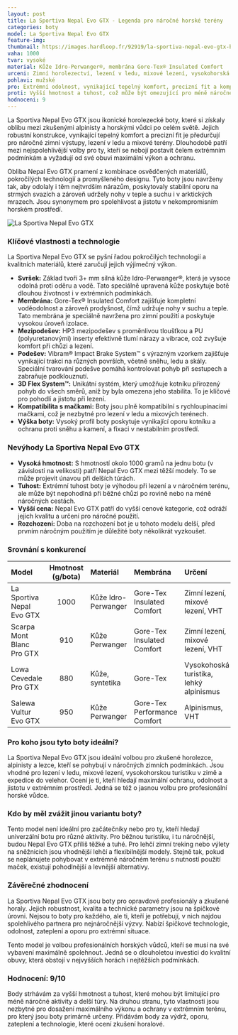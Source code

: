 ```yaml
---
layout: post
title: La Sportiva Nepal Evo GTX - Legenda pro náročné horské terény
categories: boty
model: La Sportiva Nepal Evo GTX
feature-img: 
thumbnail: https://images.hardloop.fr/92919/la-sportiva-nepal-evo-gtx-buty-gorskie-meskie.jpg?w=auto&h=auto&q=80
vaha: 1000
tvar: vysoké
material: Kůže Idro-Perwanger®, membrána Gore-Tex® Insulated Comfort
urceni: Zimní horolezectví, lezení v ledu, mixové lezení, vysokohorská turistika
pohlavi: mužské
pro: Extrémní odolnost, vynikající tepelný komfort, precizní fit a kompatibilita s mačkami, vysoká úroveň ochrany a stability v náročném terénu.
proti: Vyšší hmotnost a tuhost, což může být omezující pro méně náročné aktivity. Vyšší pořizovací cena.
hodnoceni: 9
---
```



La Sportiva Nepal Evo GTX jsou ikonické horolezecké boty, které si získaly oblibu mezi zkušenými alpinisty a horskými vůdci po celém světě. Jejich robustní konstrukce, vynikající tepelný komfort a precizní fit je předurčují pro náročné zimní výstupy, lezení v ledu a mixové terény. Dlouhodobě patří mezi nejspolehlivější volby pro ty, kteří se nebojí postavit čelem extrémním podmínkám a vyžadují od své obuvi maximální výkon a ochranu.

Obliba Nepal Evo GTX pramení z kombinace osvědčených materiálů, pokročilých technologií a promyšleného designu. Tyto boty jsou navrženy tak, aby odolaly i těm nejtvrdším nárazům, poskytovaly stabilní oporu na strmých svazích a zároveň udržely nohy v teple a suchu i v arktických mrazech.  Jsou synonymem pro spolehlivost a jistotu v nekompromisním horském prostředí.

![La Sportiva Nepal Evo GTX](https://res.cloudinary.com/dvwv5cne3/image/fetch/w_auto,h_450,c_fill,g_auto,f_auto,q_auto/https://images.hardloop.fr/92919/la-sportiva-nepal-evo-gtx-buty-gorskie-meskie.jpg?w=auto&h=auto&q=80)

### **Klíčové vlastnosti a technologie**

La Sportiva Nepal Evo GTX se pyšní řadou pokročilých technologií a kvalitních materiálů, které zaručují jejich výjimečný výkon.

*   **Svršek:** Základ tvoří 3+ mm silná kůže Idro-Perwanger®, která je vysoce odolná proti oděru a vodě. Tato speciálně upravená kůže poskytuje botě dlouhou životnost i v extrémních podmínkách.
*   **Membrána:** Gore-Tex® Insulated Comfort zajišťuje kompletní voděodolnost a zároveň prodyšnost, čímž udržuje nohy v suchu a teple. Tato membrána je speciálně navržena pro zimní použití a poskytuje vysokou úroveň izolace.
*   **Mezipodešev:** HP3 mezipodešev s proměnlivou tloušťkou a PU (polyuretanovými) inserty efektivně tlumí nárazy a vibrace, což zvyšuje komfort při chůzi a lezení.
*   **Podešev:** Vibram® Impact Brake System™ s výrazným vzorkem zajišťuje vynikající trakci na různých površích, včetně sněhu, ledu a skály. Speciální tvarování podešve pomáhá kontrolovat pohyb při sestupech a zabraňuje podklouznutí.
*   **3D Flex System™:** Unikátní systém, který umožňuje kotníku přirozený pohyb do všech směrů, aniž by byla omezena jeho stabilita. To je klíčové pro pohodlí a jistotu při lezení.
*   **Kompatibilita s mačkami:** Boty jsou plně kompatibilní s rychloupínacími mačkami, což je nezbytné pro lezení v ledu a mixových terénech.
* **Výška boty:** Vysoký profil boty poskytuje vynikající oporu kotníku a ochranu proti sněhu a kamení, a fixaci v nestabilním prostředí.

### **Nevýhody La Sportiva Nepal Evo GTX**

*   **Vysoká hmotnost:**  S hmotností okolo 1000 gramů na jednu botu (v závislosti na velikosti) patří Nepal Evo GTX mezi těžší modely. To se může projevit únavou při delších túrách.
*   **Tuhost:** Extrémní tuhost boty je výhodou při lezení a v náročném terénu, ale může být nepohodlná při běžné chůzi po rovině nebo na méně náročných cestách.
*   **Vyšší cena:**  Nepal Evo GTX patří do vyšší cenové kategorie, což odráží jejich kvalitu a určení pro náročné použití.
*  **Rozchození:** Doba na rozchození bot je u tohoto modelu delší, před prvním náročným použitím je důležité boty několikrát vyzkoušet.

### **Srovnání s konkurencí**

| Model                         | Hmotnost (g/bota) | Materiál        | Membrána                  | Určení                                    | Cena (orientační) |
| :---------------------------- | :---------------: | :-------------- | :------------------------ | :---------------------------------------- | :----------------: |
| La Sportiva Nepal Evo GTX     |       1000        | Kůže Idro-Perwanger | Gore-Tex Insulated Comfort | Zimní lezení, mixové lezení, VHT       |    12 000 Kč+      |
| Scarpa Mont Blanc Pro GTX     |        910        | Kůže Perwanger   | Gore-Tex Insulated Comfort | Zimní lezení, mixové lezení, VHT       |    11 500 Kč+      |
| Lowa Cevedale Pro GTX        |        880       | Kůže, syntetika   | Gore-Tex   |Vysokohoská turistika, lehký alpinismus |  9 500 Kč+    |
|Salewa Vultur Evo GTX| 950| Kůže Perwanger    |      Gore-Tex Performance Comfort     |  Alpinismus, VHT                     |   10 000 Kč+   |

### **Pro koho jsou tyto boty ideální?**

La Sportiva Nepal Evo GTX jsou ideální volbou pro zkušené horolezce, alpinisty a lezce, kteří se pohybují v náročných zimních podmínkách. Jsou vhodné pro lezení v ledu, mixové lezení, vysokohorskou turistiku v zimě a expedice do velehor. Ocení je ti, kteří hledají maximální ochranu, odolnost a jistotu v extrémním prostředí. Jedná se též o jasnou volbu pro profesionální horské vůdce.

### **Kdo by měl zvážit jinou variantu boty?**

Tento model není ideální pro začátečníky nebo pro ty, kteří hledají univerzální botu pro různé aktivity. Pro běžnou turistiku, i tu náročnější, budou Nepal Evo GTX příliš těžké a tuhé. Pro lehčí zimní treking nebo výlety na sněžnicích jsou vhodnější lehčí a flexibilnější modely. Stejně tak, pokud se neplánujete pohybovat v extrémně náročném terénu s nutností použití maček, existují pohodlnější a levnější alternativy.

### **Závěrečné zhodnocení**
La Sportiva Nepal Evo GTX jsou boty pro opravdové profesionály a zkušené horaly. Jejich robustnost, kvalita a technické parametry jsou na špičkové úrovni. Nejsou to boty pro každého, ale ti, kteří je potřebují, v nich najdou spolehlivého partnera pro nejnáročnější výzvy. Nabízí špičkové technologie, odolnost, zateplení a oporu pro extrémní situace.

Tento model je volbou profesionálních horských vůdců, kteří se musí na své vybavení maximálně spolehnout. Jedná se o dlouholetou investici do kvalitní obuvy, která obstojí v nejvyšších horách i nejtěžších podmínkách.

### **Hodnocení:** 9/10

Body strhávám za vyšší hmotnost a tuhost, které mohou být limitující pro méně náročné aktivity a delší túry. Na druhou stranu, tyto vlastnosti jsou nezbytné pro dosažení maximálního výkonu a ochrany v extrémním terénu, pro který jsou boty primárně určeny. Přidávám body za výdrž, oporu, zateplení a technologie, které ocení zkušení horalové.
